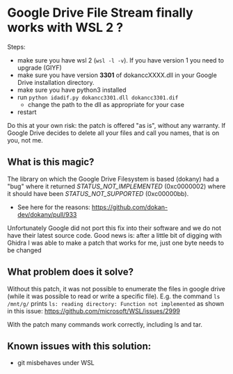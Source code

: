 # Google Drive File Stream finally works with WSL 2 ?

Steps:
* make sure you have wsl 2 (`wsl -l -v`). If you have version 1 you need to upgrade (GIYF)
* make sure you have version **3301** of dokanccXXXX.dll in your Google Drive installation directory.
* make sure you have python3 installed
* run `python idadif.py dokancc3301.dll dokancc3301.dif`
    * change the path to the dll as appropriate for your case
* restart

Do this at your own risk: the patch is offered "as is", without any warranty. If Google Drive decides to delete all your files and call you names, that is on you, not me.

## What is this magic?
The library on which the Google Drive Filesystem is based (dokany) had a "bug" where it returned *STATUS_NOT_IMPLEMENTED*  (0xc0000002) where it should have been *STATUS_NOT_SUPPORTED* (0xc00000bb).
* See here for the reasons: https://github.com/dokan-dev/dokany/pull/933

Unfortunately Google did not port this fix into their software and we do not have their latest source code. Good news is: after a little bit of digging with Ghidra I was able to make a patch that works for me, just one byte needs to be changed

## What problem does it solve?
Without this patch, it was not possible to enumerate the files in google drive (while it was possible to read or write a specific file). E.g. the command
`ls /mnt/g/`
prints
`ls: reading directory: Function not implemented`
as shown in this issue: https://github.com/microsoft/WSL/issues/2999

With the patch many commands work correctly, including ls and tar.

## Known issues with this solution:
* git misbehaves under WSL
